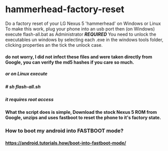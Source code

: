 # hammerhead-factory-reset
Do a factory reset of your LG Nexus 5 'hammerhead' on Windows or Linux
To make this work, plug your phone into an usb port then (on Windows) execute flash-all.bat as Administrator 
***REQUIRED*** You need to unlock the executables un windows by selecting each .exe in the windows tools folder, clicking properties an the tick the unlock case.
#### do not worry, I did not infect these files and were taken directly from Google, you can verify the md5 hashes if you care so much.
##### or on Linux execute
##### # sh flash-all.sh
##### it requires root access
#### What the script does is simple, Download the stock Nexus 5 ROM from Google, unzips and uses fastboot to reset the phone to it's factory state.

### How to boot my android into FASTBOOT mode?
#### https://android.tutorials.how/boot-into-fastboot-mode/
